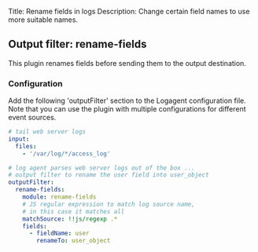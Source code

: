 Title: Rename fields in logs 
Description: Change certain field names to use more suitable names.


## Output filter: rename-fields

This plugin renames fields before sending them to the output destination. 

### Configuration 

Add the following 'outputFilter' section to the Logagent configuration file. Note that you can use the plugin with multiple configurations for different event sources.

```yaml
# tail web server logs
input: 
  files:
    - '/var/log/*/access_log'

# log agent parses web server logs out of the box ...
# output filter to rename the user field into user_object
outputFilter:
  rename-fields:
    module: rename-fields
    # JS regular expression to match log source name,
    # in this case it matches all
    matchSource: !!js/regexp .*
    fields:
      - fieldName: user
        renameTo: user_object  
```
